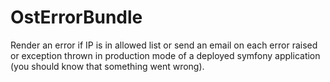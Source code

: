OstErrorBundle
==============

Render an error if IP is in allowed list or send an email on each error raised or
exception thrown in production mode of a deployed symfony application (you should
know that something went wrong).